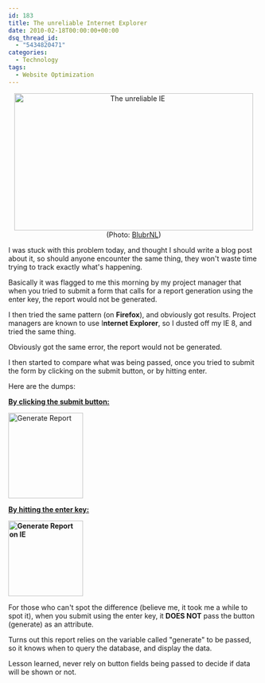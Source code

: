 ```yaml
---
id: 183
title: The unreliable Internet Explorer
date: 2010-02-18T00:00:00+00:00
dsq_thread_id:
  - "5434820471"
categories:
  - Technology
tags:
  - Website Optimization
---
```

<p style="text-align: center;">
  <img src="http://files.placona.co.uk/the_unreliable_ie/hate_ie.jpg" alt="The unreliable IE" width="480" height="276" /><br /> (Photo: <a title="Photo by BlubrNL" href="http://www.flickr.com/photos/blubrblog/" target="_blank">BlubrNL</a>)
</p>

I was stuck with this problem today, and thought I should write a blog post about it, so should anyone encounter the same thing, they won't waste time trying to track exactly what's happening.

Basically it was flagged to me this morning by my project manager that when you tried to submit a form that calls for a report generation using the enter key, the report would not be generated.

I then tried the same pattern (on **Firefox**), and obviously got results. Project managers are known to use I**nternet Explorer**, so I dusted off my IE 8, and tried the same thing.<!--more-->

Obviously got the same error, the report would not be generated.
  
I then started to compare what was being passed, once you tried to submit the form by clicking on the submit button, or by hitting enter.

Here are the dumps:
  
**<span style="text-decoration: underline;">By clicking the submit button:</span>**
  
<img src="http://files.placona.co.uk/the_unreliable_ie/with_generate.jpg" alt="Generate Report" width="150" height="172" />

**<span style="text-decoration: underline;">By hitting the enter key:</span>**
  
**<span style="text-decoration: underline;"><img src="http://files.placona.co.uk/the_unreliable_ie/without_generate.jpg" alt="Generate Report on IE" width="150" height="152" /></span>**

For those who can't spot the difference (believe me, it took me a while to spot it), when you submit using the enter key, it **DOES NOT** pass the button (generate) as an attribute.

Turns out this report relies on the variable called "generate" to be passed, so it knows when to query the database, and display the data.

Lesson learned, never rely on button fields being passed to decide if data will be shown or not.
